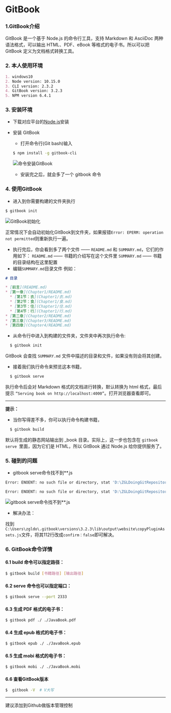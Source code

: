 # GitBook

### 1.GitBook介绍
GitBook 是一个基于 Node.js 的命令行工具，支持 Markdown 和 AsciiDoc 两种语法格式，可以输出 HTML、PDF、eBook 等格式的电子书。所以可以把 GitBook 定义为文档格式转换工具。 

### 2. 本人使用环境

```markdown
1. windows10
2. Node version: 10.15.0
3. CLI version: 2.3.2
4. GitBook version: 3.2.3
5. NPM version 6.4.1
```
### 3. 安装环境

- 下载对应平台的[Node.js](https://nodejs.org/en/download/)安装
- 安装 GitBook
  - 打开命令行(Git bash)输入
  ``` bash
  $ npm install -g gitbook-cli
  ```
    ![命令安装GitBook](https://upload-images.jianshu.io/upload_images/1497424-d6c1f02d1c5912c9.png?imageMogr2/auto-orient/strip%7CimageView2/2/w/1240)

  - 安装完之后，就会多了一个 gitbook 命令

### 4. 使用GitBook
- 进入到你需要构建的文件夹执行
```bash
$ gitbook init
```
  ![GitBook初始化](https://upload-images.jianshu.io/upload_images/1497424-b19884f859fae019.png?imageMogr2/auto-orient/strip%7CimageView2/2/w/1240)


正常情况下会自动初始化GitBook到文件夹，如果报错`Error: EPERM: operation not permitted`则重新执行一遍。
- 执行完后，你会看到多了两个文件 —— `README.md` 和 `SUMMARY.md`，它们的作用如下：
`README.md` —— 书籍的介绍写在这个文件里
`SUMMARY.md` —— 书籍的目录结构在这里配置
- 编辑`SUMMARY.md`目录文件
  例如：
```markdown
# 目录

* [前言](README.md)
* [第一章](Chapter1/README.md)
  * [第1节：衣](Chapter1/衣.md)
  * [第2节：食](Chapter1/食.md)
  * [第3节：住](Chapter1/住.md)
  * [第4节：行](Chapter1/行.md)
* [第二章](Chapter2/README.md)
* [第三章](Chapter3/README.md)
* [第四章](Chapter4/README.md)
```
- 从命令行中进入到构建的文件夹，文件夹中再次执行命令:
``` bash
  $ gitbook init
```
GitBook 会查找 `SUMMARY.md` 文件中描述的目录和文件，如果没有则会将其创建。
- 接着我们执行命令来预览这本书籍，
``` bash
  $ gitbook serve
```
执行命令后会对 Markdown 格式的文档进行转换，默认转换为 html 格式，最后提示 `“Serving book on http://localhost:4000”`。打开浏览器查看即可。

---
**提示：**
- 当你写得差不多，你可以执行命令构建书籍，
``` bash
  $ gitbook build
```
默认将生成的静态网站输出到 _book 目录。实际上，这一步也包含在 `gitbook serve `里面，因为它们是 HTML，所以 GitBook 通过 Node.js 给你提供服务了。 


### 5. 碰到的问题
- gitbook serve命令找不到**.js
```bash
Error: ENOENT: no such file or directory, stat 'D:\ZGLDoingGitRepository\DoingGit\_book\gitbook\gitbook-plugin-sharing\buttons.js'
```

```bash
Error: ENOENT: no such file or directory, stat 'D:\ZGLDoingGitRepository\DoingGit\_book\gitbook\gitbook-plugin-fontsettings\fontsettings.js'
```
![gitbook serve命令找不到**.js](https://upload-images.jianshu.io/upload_images/1497424-0d24b3365289460e.png?imageMogr2/auto-orient/strip%7CimageView2/2/w/1240)
- 解决办法：

找到`C:\Users\zgldo\.gitbook\versions\3.2.3\lib\output\website\copyPluginAssets.js`文件，将其112行改成`confirm：false`即可解决。

### 6. GitBook命令详情
#### 6.1 build 命令可以指定路径：

``` bash
$ gitbook build [书籍路径] [输出路径]
```

#### 6.2 serve 命令也可以指定端口：

``` bash
$ gitbook serve --port 2333
```

#### 6.3 生成 PDF 格式的电子书：

``` bash
$ gitbook pdf ./ ./JavaBook.pdf
```

#### 6.4 生成 epub 格式的电子书：

``` bash
$ gitbook epub ./ ./JavaBook.epub
```

#### 6.5 生成 mobi 格式的电子书：

``` bash
$ gitbook mobi ./ ./JavaBook.mobi
```

#### 6.6 查看GitBook版本

``` bash
$  gitbook -V  # V大写
```
---
建议添加到Github做版本管理控制

